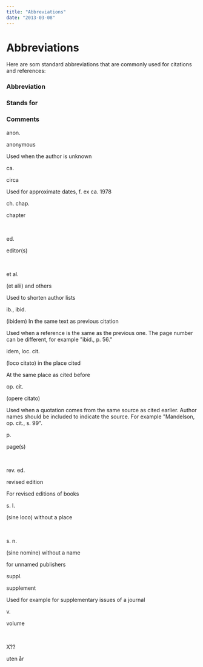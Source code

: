 ```yaml
---
title: "Abbreviations"
date: "2013-03-08"
---
```


# Abbreviations

Here are som standard abbreviations that are commonly used for citations and references:

### Abbreviation

### Stands for

### Comments

anon.

anonymous

Used when the author is unknown

ca.

circa

Used for approximate dates, f. ex ca. 1978

ch. chap.

chapter

 

ed.

editor(s)

 

et al.

(et alii) and others

Used to shorten author lists

ib., ibid.

(ibidem) In the same text as previous citation

Used when a reference is the same as the previous one. The page number can be different, for example "ibid., p. 56."

idem, loc. cit.

(loco citato) in the place cited

At the same place as cited before

op. cit.

(opere citato)

Used when a quotation comes from the same source as cited earlier. Author names should be included to indicate the source. For example "Mandelson, op. cit., s. 99".

p.

page(s)

 

rev. ed.

revised edition

For revised editions of books

s. l.

(sine loco) without a place

 

s. n.

(sine nomine) without a name

for unnamed publishers

suppl.

supplement

Used for example for supplementary issues of a journal

v.

volume

 

X??

uten år
